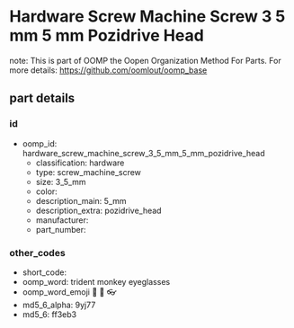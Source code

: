 # Hardware Screw Machine Screw 3 5 mm 5 mm Pozidrive Head  

note: This is part of OOMP the Oopen Organization Method For Parts. For more details: https://github.com/oomlout/oomp_base

##  part details





### id
* oomp_id: hardware_screw_machine_screw_3_5_mm_5_mm_pozidrive_head
  * classification: hardware
  * type: screw_machine_screw
  * size: 3_5_mm
  * color: 
  * description_main: 5_mm
  * description_extra: pozidrive_head
  * manufacturer: 
  * part_number: 

### other_codes
* short_code: 
* oomp_word: trident monkey eyeglasses
* oomp_word_emoji :trident: :monkey: :eyeglasses:
* md5_6_alpha: 9yj77
* md5_6: ff3eb3